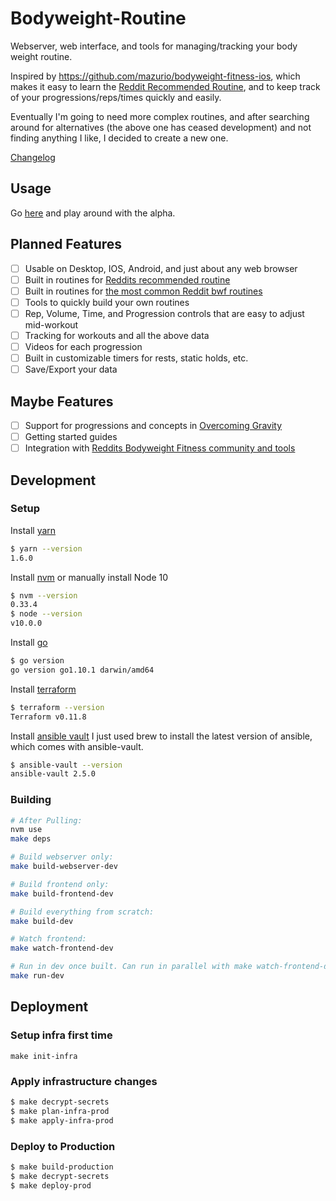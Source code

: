 # Bodyweight-Routine

Webserver, web interface, and tools for managing/tracking your body weight routine.

Inspired by https://github.com/mazurio/bodyweight-fitness-ios, which makes it easy to learn the [Reddit Recommended Routine](https://www.reddit.com/r/bodyweightfitness/wiki/kb/recommended_routine), and to keep track of your progressions/reps/times quickly and easily.

Eventually I'm going to need more complex routines, and after searching around for alternatives (the above one has ceased development) and not finding anything I like, I decided to create a new one.

[Changelog](CHANGELOG.md)

## Usage

Go [here](https://fit.brandonokert.com) and play around with the alpha.

## Planned Features

* [ ] Usable on Desktop, IOS, Android, and just about any web browser
* [ ] Built in routines for [Reddits recommended routine](https://www.reddit.com/r/bodyweightfitness/wiki/kb/recommended_routine)
* [ ] Built in routines for [the most common Reddit bwf routines](https://www.reddit.com/r/bodyweightfitness/wiki/index)
* [ ] Tools to quickly build your own routines
* [ ] Rep, Volume, Time, and Progression controls that are easy to adjust mid-workout
* [ ] Tracking for workouts and all the above data
* [ ] Videos for each progression
* [ ] Built in customizable timers for rests, static holds, etc.
* [ ] Save/Export your data

## Maybe Features

* [ ] Support for progressions and concepts in [Overcoming Gravity](http://stevenlow.org/overcoming-gravity/)
* [ ] Getting started guides
* [ ] Integration with [Reddits Bodyweight Fitness community and tools](https://www.reddit.com/r/bodyweightfitness/wiki/index)

## Development

### Setup

Install [yarn](https://yarnpkg.com/en/)
```bash
$ yarn --version
1.6.0
```

Install [nvm](https://github.com/creationix/nvm#install-script) or manually install Node 10
```bash
$ nvm --version
0.33.4
$ node --version
v10.0.0
```

Install [go](https://golang.org/doc/install)
```bash
$ go version
go version go1.10.1 darwin/amd64
```

Install [terraform](https://www.terraform.io/)
```bash
$ terraform --version
Terraform v0.11.8
```

Install [ansible vault](https://docs.ansible.com/ansible/2.6/installation_guide/intro_installation.html#installing-the-control-machine)
I just used brew to install the latest version of ansible, which comes with ansible-vault.
```bash
$ ansible-vault --version
ansible-vault 2.5.0
```

### Building

```bash
# After Pulling:
nvm use
make deps

# Build webserver only:
make build-webserver-dev

# Build frontend only:
make build-frontend-dev

# Build everything from scratch:
make build-dev

# Watch frontend:
make watch-frontend-dev

# Run in dev once built. Can run in parallel with make watch-frontend-dev
make run-dev
```

## Deployment

### Setup infra first time

`make init-infra`

### Apply infrastructure changes

```bash
$ make decrypt-secrets
$ make plan-infra-prod
$ make apply-infra-prod
```

### Deploy to Production

```bash
$ make build-production
$ make decrypt-secrets
$ make deploy-prod
```
